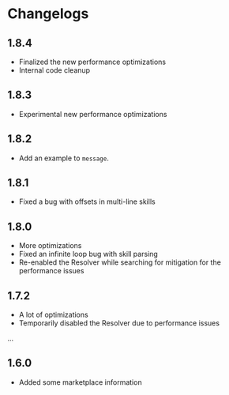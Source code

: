 # Changelogs

## 1.8.4

- Finalized the new performance optimizations
- Internal code cleanup

## 1.8.3

- Experimental new performance optimizations

## 1.8.2

- Add an example to `message`.

## 1.8.1

- Fixed a bug with offsets in multi-line skills

## 1.8.0

- More optimizations
- Fixed an infinite loop bug with skill parsing
- Re-enabled the Resolver while searching for mitigation for the performance issues

## 1.7.2

- A lot of optimizations
- Temporarily disabled the Resolver due to performance issues

...

## 1.6.0

- Added some marketplace information
